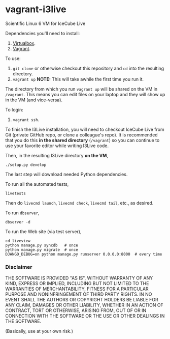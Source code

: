 vagrant-i3live
========================

Scientific Linux 6 VM for IceCube Live

Dependencies you'll need to install:

1. [Virtualbox](https://www.virtualbox.org/).
1. [Vagrant](http://vagrantup.com/).

To use:

1. `git clone` or otherwise checkout this repository and `cd` into the resulting directory.
1. `vagrant up`  **NOTE:** This will take awhile the first time you run it.

The directory from which you run `vagrant up` will be shared on the VM
in `/vagrant`. This means you can edit files on your laptop and they
will show up in the VM (and vice-versa).

To login:

1. `vagrant ssh`.

To finish the I3Live installation, you will need to checkout IceCube
Live from Git (private GitHub repo, or clone a colleague's repo). It
is recommended that you do this **in the shared directory** 
(`/vagrant`) so you can
continue to use your favorite editor while writing I3Live code. 

Then, in the resulting I3Live directory **on the VM**,

    ./setup.py develop

The last step will download needed Python dependencies.

To run all the automated tests,

    livetests

Then do `livecmd launch`, `livecmd check`, `livecmd tail`, etc., as desired.

To run `dbserver`,

    dbserver -d

To run the Web site (via test server),

    cd liveview
    python manage.py syncdb   # once
    python manage.py migrate  # once
    DJANGO_DEBUG=on python manage.py runserver 0.0.0.0:8000  # every time

### Disclaimer

THE SOFTWARE IS PROVIDED "AS IS", WITHOUT WARRANTY OF ANY KIND, EXPRESS OR
IMPLIED, INCLUDING BUT NOT LIMITED TO THE WARRANTIES OF MERCHANTABILITY,
FITNESS FOR A PARTICULAR PURPOSE AND NONINFRINGEMENT OF THIRD PARTY RIGHTS. IN
NO EVENT SHALL THE AUTHORS OR COPYRIGHT HOLDERS BE LIABLE FOR ANY CLAIM,
DAMAGES OR OTHER LIABILITY, WHETHER IN AN ACTION OF CONTRACT, TORT OR
OTHERWISE, ARISING FROM, OUT OF OR IN CONNECTION WITH THE SOFTWARE OR THE USE
OR OTHER DEALINGS IN THE SOFTWARE.

(Basically, use at your own risk.)
